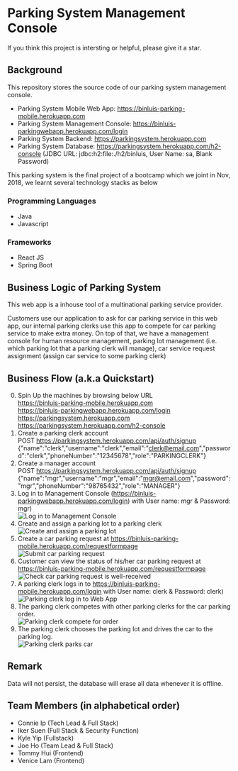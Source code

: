 # Parking System Management Console

If you think this project is intersting or helpful, please give it a star.
## Background
This repository stores the source code of our parking system management console.

- Parking System Mobile Web App: https://binluis-parking-mobile.herokuapp.com
- Parking System Management Console: https://binluis-parkingwebapp.herokuapp.com/login
- Parking System Backend: https://parkingsystem.herokuapp.com
- Parking System Database: https://parkingsystem.herokuapp.com/h2-console (JDBC URL: jdbc:h2:file:./h2/binluis, User Name: sa, Blank Password)

This parking system is the final project of a bootcamp which we joint in Nov, 2018, we learnt several technology stacks as below

### Programming Languages
- Java
- Javascript

### Frameworks
- React JS
- Spring Boot

## Business Logic of Parking System
This web app is a inhouse tool of a multinational parking service provider.

Customers use our application to ask for car parking service in this web app, our internal parking clerks use this app to compete for car parking service to make extra money. On top of that, we have a management console for human resource management, parking lot management (i.e. which parking lot that a parking clerk will manage), car service request assignment (assign car service to some parking clerk)

## Business Flow (a.k.a Quickstart)
0. Spin Up the machines by browsing below URL</br>
   https://binluis-parking-mobile.herokuapp.com<br/>
   https://binluis-parkingwebapp.herokuapp.com/login<br/>
   https://parkingsystem.herokuapp.com<br/>
   https://parkingsystem.herokuapp.com/h2-console<br/>
1. Create a parking clerk account <br/>
   POST https://parkingsystem.herokuapp.com/api/auth/signup
   {"name":"clerk","username":"clerk","email":"clerk@email.com","password":"clerk","phoneNumber":"12345678","role":"PARKINGCLERK"}
2. Create a manager account<br/>
   POST https://parkingsystem.herokuapp.com/api/auth/signup
   {"name":"mgr","username":"mgr","email":"mgr@email.com","password":"mgr","phoneNumber":"98765432","role":"MANAGER"}
3. Log in to Management Console (https://binluis-parkingwebapp.herokuapp.com/login) with User name: mgr & Password: mgr) <br/>
![Log in to Management Console](https://github.com/BinLuIS/ParkingSystemManagementConsole/blob/master/media/ManagementLogin_edit.gif)
4. Create and assign a parking lot to a parking clerk<br/>
![Create and assign a parking lot](https://github.com/BinLuIS/ParkingSystemManagementConsole/blob/master/media/ManagementParkingLot_edit.gif)
5. Create a car parking request at https://binluis-parking-mobile.herokuapp.com/requestformpage<br/>
![Submit car parking request](https://github.com/BinLuIS/ParkingSystemManagementConsole/blob/master/media/BinLuSubmitParkingRequest_edit.gif)<br/>
6. Customer can view the status of his/her car parking request at https://binluis-parking-mobile.herokuapp.com/requestformpage<br/>
![Check car parking request is well-received](https://github.com/BinLuIS/ParkingSystemManagementConsole/blob/master/media/BinLuSearchCarToCheckRequestReceived_edit.gif)<br/>
7. A parking clerk logs in to https://binluis-parking-mobile.herokuapp.com/login with User name: clerk & Password: clerk)<br/>
![Parking clerk log in to Web App](https://github.com/BinLuIS/ParkingSystemManagementConsole/blob/master/media/BinLuLogin_edit.gif)
8. The parking clerk competes with other parking clerks for the car parking order.<br/>
![Parking clerk compete for order](https://github.com/BinLuIS/ParkingSystemManagementConsole/blob/master/media/BinLuAcceptOrder_edit.gif)
9. The parking clerk chooses the parking lot and drives the car to the parking log.<br/>
![Parking clerk parks car](https://github.com/BinLuIS/ParkingSystemManagementConsole/blob/master/media/BinLuParkCar_edit.gif)


## Remark
Data will not persist, the database will erase all data whenever it is offline.

## Team Members (in alphabetical order)
- Connie Ip (Tech Lead & Full Stack)
- Iker Suen (Full Stack & Security Function)
- Kyle Yip (Fullstack)
- Joe Ho (Team Lead & Full Stack)
- Tommy Hui (Frontend)
- Venice Lam (Frontend)
